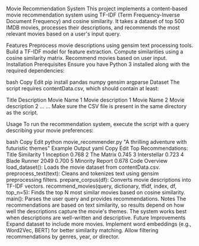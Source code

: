 Movie Recommendation System
This project implements a content-based movie recommendation system using TF-IDF (Term Frequency-Inverse Document Frequency) and cosine similarity. It takes a dataset of top 500 IMDB movies, processes their descriptions, and recommends the most relevant movies based on a user's input query.

Features
Preprocess movie descriptions using gensim text processing tools.
Build a TF-IDF model for feature extraction.
Compute similarities using a cosine similarity matrix.
Recommend movies based on user input.
Installation
Prerequisites
Ensure you have Python 3 installed along with the required dependencies:

bash
Copy
Edit
pip install pandas numpy gensim argparse
Dataset
The script requires contentData.csv, which should contain at least:

Title	Description
Movie Name 1	Movie description 1
Movie Name 2	Movie description 2
...	...
Make sure the CSV file is present in the same directory as the script.

Usage
To run the recommendation system, execute the script with a query describing your movie preferences:

bash
Copy
Edit
python movie_recommender.py "A thrilling adventure with futuristic themes"
Example Output
yaml
Copy
Edit
Top Recommendations:
    Title               Similarity
1   Inception             0.768
2   The Matrix            0.745
3   Interstellar          0.723
4   Blade Runner 2049     0.700
5   Minority Report       0.678
Code Overview
load_dataset(): Loads the movie dataset from contentData.csv.
preprocess_text(text): Cleans and tokenizes text using gensim preprocessing filters.
prepare_corpus(df): Converts movie descriptions into TF-IDF vectors.
recommend_movies(query, dictionary, tfidf, index, df, top_n=5): Finds the top N most similar movies based on cosine similarity.
main(): Parses the user query and provides recommendations.
Notes
The recommendations are based on text similarity, so results depend on how well the descriptions capture the movie's themes.
The system works best when descriptions are well-written and descriptive.
Future Improvements
Expand dataset to include more movies.
Implement word embeddings (e.g., Word2Vec, BERT) for better similarity matching.
Allow filtering recommendations by genres, year, or director.
